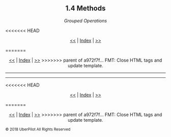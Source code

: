 <!-- Header -->
<h2 align='center'>1.4 Methods</h2>
<p align='center'><em>Grouped Operations</em></p>
<<<<<<< HEAD
<p align='center'><a href='./variables.md'><<</a> | <a href='../readme.md'>Index</a> | <a href='./comments.md'>>></a></p>
=======
<p align='center'><a href='./classes.md'><<</a> | <a href='../readme.md'>Index</a> | <a href='./datatypes.md'>>></a>
>>>>>>> parent of a972f7f... FMT: Close HTML tags and update template.

---

<!-- Content -->

---

<!-- Footer -->
<<<<<<< HEAD
<p align='center'><a href='./variables.md'><<</a> | <a href='../readme.md'>Index</a> | <a href='./comments.md'>>></a></p>
=======
<p align='center'><a href='./classes.md'><<</a> | <a href='../readme.md'>Index</a> | <a href='./datatypes.md'>>></a>
>>>>>>> parent of a972f7f... FMT: Close HTML tags and update template.

<sub>© 2018 UberPilot All Rights Reserved</sub>